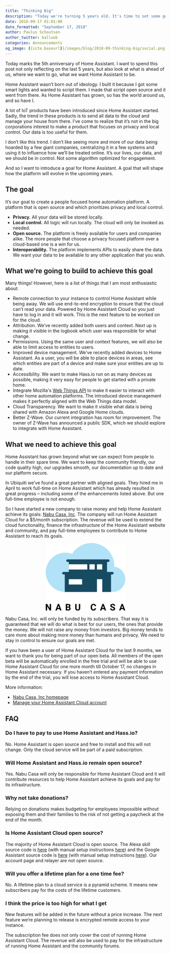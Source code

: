```yaml
---
title: "Thinking Big"
description: "Today we're turning 5 years old. It's time to set some goals."
date: 2018-09-17 01:01:00
date_formatted: "September 17, 2018"
author: Paulus Schoutsen
author_twitter: balloob
categories: Announcements
og_image: {{site.baseurl}}/images/blog/2018-09-thinking-big/social.png
---
```


Today marks the 5th anniversary of Home Assistant. I want to spend this post not only reflecting on the last 5 years, but also look at what is ahead of us, where we want to go, what we want Home Assistant to be.

Home Assistant wasn’t born out of ideology. I built it because I got some smart lights and wanted to script them. I made that script open source and it went from there. As Home Assistant has grown, so has the world around us, and so have I.

A lot of IoT products have been introduced since Home Assistant started. Sadly, the trend in these products is to send all data to the cloud and manage your house from there. I’ve come to realize that it’s not in the big corporations interest to make a product that focuses on privacy and local control. Our data is too useful for them.

I don’t like this trend. I don’t like seeing more and more of our data being hoarded by a few giant companies, centralizing it in a few systems and using it to influence how we’ll be treated online. It’s our lives, our data, and we should be in control. Not some algorithm optimized for engagement.

And so I want to introduce a goal for Home Assistant. A goal that will shape how the platform will evolve in the upcoming years.

<!--more-->
## The goal

It’s our goal to create a people focused home automation platform. A platform that is open source and which prioritizes privacy and local control.

 - **Privacy.** All your data will be stored locally.
 - **Local control.** All logic will run locally. The cloud will only be invoked as needed.
 - **Open source.** The platform is freely available for users and companies alike. The more people that choose a privacy focused platform over a cloud-based one is a win for us.
 - **Interoperability.** The platform implements APIs to easily share the data. We want your data to be available to any other application that you wish.

## What we’re going to build to achieve this goal

Many things! However, here is a list of things that I am most enthusiastic about:

 - Remote connection to your instance to control Home Assistant while being away. We will use end-to-end encryption to ensure that the cloud can’t read your data. Powered by Home Assistant Cloud so you just have to log in and it will work. This is the next feature to be worked on for the cloud.
 - Attribution. We’ve recently added both users and context. Next up is making it visible in the logbook which user was responsible for what change.
 - Permissions. Using the same user and context features, we will also be able to limit access to entities to users.
 - Improved device management. We’ve recently added devices to Home Assistant. As a user, you will be able to place devices in areas, see which entities are part of a device and make sure your entities are up to date.
 - Accessibility. We want to make Hass.io run on as many devices as possible, making it very easy for people to get started with a private home.
 - Integrate Mozilla's [Web Things API] to make it easier to interact with other home automation platforms. The introduced device management makes it perfectly aligned with the Web Things data model.
 - Cloud Transparency. We want to make it visible what data is being shared with Amazon Alexa and Google Home clouds.
 - Better Z-Wave. Our current integration has room for improvement. The owner of Z-Wave has announced a public SDK, which we should explore to integrate with Home Assistant.

## What we need to achieve this goal

Home Assistant has grown beyond what we can expect from people to handle in their spare time. We want to keep the community friendly, our code quality high, our upgrades smooth, our documentation up to date and our platform secure.

In Ubiquiti we’ve found a great partner with aligned goals. They hired me in April to work full-time on Home Assistant which has already resulted in great progress – including some of the enhancements listed above. But one full-time employee is not enough.

So I have started a new company to raise money and help Home Assistant achieve its goals: [Nabu Casa, Inc][nabu-home]. The company will run Home Assistant Cloud for a $5/month subscription. The revenue will be used to extend the cloud functionality, finance the infrastructure of the Home Assistant website and community, and pay full-time employees to contribute to Home Assistant to reach its goals.

<div style='max-width: 250px; margin: 0 auto'><img src='/images/blog/2018-09-thinking-big/logo-text.svg' style='border: 0; box-shadow: none' alt='Logo of Nabu Casa, Inc'>
</div>

Nabu Casa, Inc. will only be funded by its subscribers. That way it is guaranteed that we will do what is best for our users, the ones that provide the money. We will not raise any money from investors. Big money tends to care more about making more money than humans and privacy. We need to stay in control to ensure our goals are met.

If you have been a user of Home Assistant Cloud for the last 9 months, we want to thank you for being part of our open beta. All members of the open beta will be automatically enrolled in the free trial and will be able to use Home Assistant Cloud for one more month till October 17, no changes in Home Assistant necessary. If you haven’t entered any payment information by the end of the trial, you will lose access to Home Assistant Cloud.

More information:

 - [Nabu Casa, Inc homepage][nabu-home]
 - [Manage your Home Assistant Cloud account][nabu-account]

## FAQ

### Do I have to pay to use Home Assistant and Hass.io?

No. Home Assistant is open source and free to install and this will not change. Only the cloud service will be part of a paid subscription.

### Will Home Assistant and Hass.io remain open source?

Yes. Nabu Casa will only be responsible for Home Assistant Cloud and it will contribute resources to help Home Assistant achieve its goals and pay for its infrastructure.

### Why not take donations?

Relying on donations makes budgeting for employees impossible without exposing them and their families to the risk of not getting a paycheck at the end of the month.

### Is Home Assistant Cloud open source?

The majority of Home Assistant Cloud is open source. The Alexa skill source code is [here](https://github.com/home-assistant/home-assistant/blob/dev/homeassistant/integrations/alexa/smart_home.py) (with manual setup instructions [here](https://github.com/mike-grant/haaska/)) and the Google Assistant source code is [here](https://github.com/home-assistant/home-assistant/blob/dev/homeassistant/integrations/google_assistant/smart_home.py) (with manual setup instructions [here](/integrations/google_assistant/)). Our account page and relayer are not open source.

### Will you offer a lifetime plan for a one time fee?

No. A lifetime plan to a cloud service is a pyramid scheme. It means new subscribers pay for the costs of the lifetime customers.

### I think the price is too high for what I get

New features will be added in the future without a price increase. The next feature we’re planning to release is encrypted remote access to your instance.

The subscription fee does not only cover the cost of running Home Assistant Cloud. The revenue will also be used to pay for the infrastructure of running Home Assistant and the community forums.

[nabu-home]: https://www.nabucasa.com
[nabu-account]: https://account.nabucasa.com
[Web Things API]: https://iot.mozilla.org/wot/
